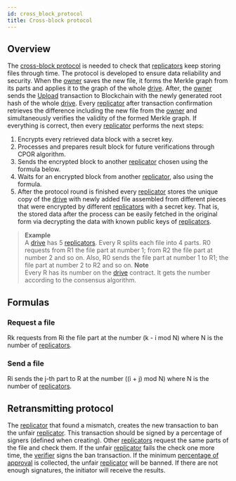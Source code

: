 ```yaml
---
id: cross_block_protocol
title: Cross-block protocol
---
```


## Overview

The [cross-block protocol](cross_block_protocol.md) is needed to check that [replicators](../roles/replicator.md) keep storing files through time. The protocol is developed to ensure data reliability and security. When the [owner](../roles/owner.md) saves the new file, it forms the Merkle graph from its parts and applies it to the graph of the whole [drive](../built_in_features/drive/overview.md). After, the [owner](../roles/owner.md) sends the [Upload](../built_in_features/drive/lifecycle.md#upload) transaction to Blockchain with the newly generated root hash of the whole [drive](../built_in_features/drive/overview.md). Every [replicator](../roles/replicator.md) after transaction confirmation retrieves the difference including the new file from the [owner](../roles/owner.md) and simultaneously verifies the validity of the formed Merkle graph. If everything is correct, then every [replicator](../roles/replicator.md) performs the next steps:

1. Encrypts every retrieved data block with a secret key.
2. Processes and prepares result block for future verifications through CPOR algorithm.
3. Sends the encrypted block to another [replicator](../roles/replicator.md) chosen using the formula below.
4. Waits for an encrypted block from another [replicator](../roles/replicator.md), also using the formula.
5. After the protocol round is finished every [replicator](../roles/replicator.md) stores the unique copy of the [drive](../built_in_features/drive/overview.md) with newly added file assembled from different pieces that were encrypted by different [replicators](../roles/replicator.md) with a secret key. That is, the stored data after the process can be easily fetched in the original form via decrypting the data with known public keys of [replicators](../roles/replicator.md).

> **Example** \
A [drive](../built_in_features/drive/overview.md) has 5 [replicators](../roles/replicator.md). Every R splits each file into 4 parts. R0 requests from R1 the file part at number 1; from R2 the file part at number 2 and so on. Also, R0 sends the file part at number 1 to R1; the file part at number 2 to R2 and so on.
>**Note**\
Every R has its number on the [drive](../built_in_features/drive/overview.md) contract. It gets the number according to the consensus algorithm.

## Formulas

### Request a file

Rk requests from Ri the file part at the number (k - i mod N) where N is the number of [replicators](../roles/replicator.md).

### Send a file

Ri sends the j-th part to R at the number ((i + j) mod N) where N  is the number of [replicators](../roles/replicator.md).

## Retransmitting protocol

The [replicator](../roles/replicator.md) that found a mismatch, creates the new transaction to ban the unfair [replicator](../roles/replicator.md). This transaction should be signed by a percentage of signers (defined when creating). Other [replicators](../roles/replicator.md) request the same parts of the file and check them. If the unfair [replicator](../roles/replicator.md) fails the check one more time, the [verifier](../roles/replicator.md) signs the ban transaction. If the minimum [percentage of approval](../built_in_features/drive/overview.md#percent-approvers) is collected, the unfair [replicator](../roles/replicator.md) will be banned. If there are not enough signatures, the initiator will receive the results.
